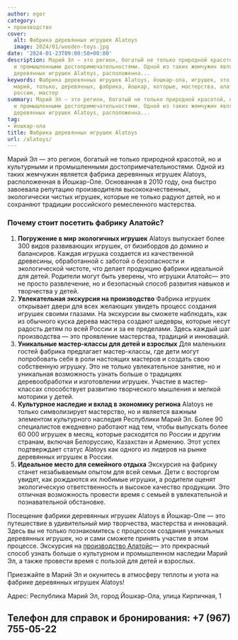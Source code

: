 ```yaml
---
author: egor
category:
- производство
cover:
  alt: Фабрика деревянных игрушек Alatoys
  image: 2024/01/wooden-toys.jpg
date: '2024-01-23T09:00:50+00:00'
description: Марий Эл — это регион, богатый не только природной красотой, но и культурными
  и промышленными достопримечательностями. Одной из таких жемчужин является фабрика
  деревянных игрушек Alatoys, расположенна...
keywords: Фабрика деревянных игрушек Alatoys, йошкар-ола, игрушек, это, alatoys, детей,
  марий, только, деревянных, фабрика, йошкар, которые, мастерства, алатойс, экскурсия,
  россии, мастер
summary: Марий Эл — это регион, богатый не только природной красотой, но и культурными
  и промышленными достопримечательностями. Одной из таких жемчужин является фабрика
  деревянных игрушек Alatoys, расположенна...
tag:
- йошкар-ола
title: Фабрика деревянных игрушек Alatoys
url: /alatoys/
---
```


Марий Эл — это регион, богатый не только природной красотой, но и культурными и промышленными достопримечательностями. Одной из таких жемчужин является фабрика деревянных игрушек Alatoys, расположенная в Йошкар-Оле. Основанная в 2010 году, она быстро завоевала репутацию производителя высококачественных, экологически чистых игрушек, которые не только радуют детей, но и сохраняют традиции российского ремесленного мастерства.

### Почему стоит посетить фабрику Алатойс?

1. **Погружение в мир экологичных игрушек**
   Alatoys выпускает более 300 видов развивающих игрушек, от бизибордов до домино и балансиров. Каждая игрушка создается из качественной древесины, обработанной с заботой о безопасности и экологической чистоте, что делает продукцию фабрики идеальной для детей. Родители могут быть уверены, что игрушки Алатойс— это не просто развлечение, но и безопасный способ развития навыков и творчества у детей.
1. **Увлекательная экскурсия на производство**
   Фабрика игрушек открывает двери для всех желающих увидеть процесс создания игрушек своими глазами. На экскурсии вы сможете наблюдать, как из обычного куска дерева мастера создают шедевры, которые несут радость детям по всей России и за ее пределами. Здесь каждый шаг производства — это проявление мастерства, традиций и инноваций.
1. **Уникальные мастер-классы для детей и взрослых**
   Для маленьких гостей фабрика предлагает мастер-классы, где дети могут попробовать себя в роли настоящих мастеров и создать свою собственную игрушку. Это не только увлекательное занятие, но и уникальная возможность узнать больше о традициях деревообработки и изготовлении игрушек. Участие в мастер-классах способствует развитию творческого мышления и мелкой моторики у детей.
1. **Культурное наследие и вклад в экономику региона**
   Alatoys не только символизирует мастерство, но и является важным элементом культурного наследия Республики Марий Эл. Более 90 специалистов ежедневно работают над тем, чтобы выпускать более 60 000 игрушек в месяц, которые расходятся по России и другим странам, включая Белоруссию, Казахстан и Армению. Этот успех подтверждает статус Alatoys как одного из лидеров на рынке деревянных игрушек в России.
1. **Идеальное место для семейного отдыха**
   Экскурсия на фабрику станет незабываемым опытом для всей семьи. Дети с восторгом увидят, как рождаются их любимые игрушки, а родители оценят экологическую ответственность и высокое качество продукции. Это отличная возможность провести время с семьей в увлекательной и познавательной обстановке.

Посещение фабрики деревянных игрушек Alatoys в Йошкар-Оле — это путешествие в удивительный мир творчества, мастерства и инноваций. Здесь вы не только познакомитесь с процессом создания уникальных деревянных игрушек, но и сами сможете принять участие в этом процессе. Экскурсия на [производство Алатойс](https://alatoys.info/)— это прекрасный способ узнать больше о культурном и промышленном наследии Марий Эл, а также провести время с пользой для детей и взрослых.

Приезжайте в Марий Эл и окунитесь в атмосферу теплоты и уюта на фабрике деревянных игрушек Alatoys!

Адрес: Республика Марий Эл, город Йошкар-Ола, улица Кирпичная, 1

## Телефон для справок и бронирования: +7 (967) 755-05-22